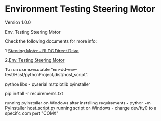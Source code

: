 # Environment Testing Steering Motor

Version 1.0.0

Env. Testing Steering Motor

Check the following documents for more info:

1.[Steering Motor - BLDC Direct Drive](https://bw-robotics.atlassian.net/wiki/spaces/RH/pages/379224384/Steering+Motor+-+BLDC+Direct+Drive)

2.[Env. Testing Steering Motor](https://bw-robotics.atlassian.net/wiki/spaces/RH/pages/436994564/Env.+Testing+Steering+Motor)

To run use executable "em-dd-env-test/Host/pythonProject/dist/host_script".

python libs -
pyserial
matplotlib
pyinstaller

pip install -r requirements.txt

running pyinstaller on Windows after installing requirements - python -m PyInstaller host_script.py
running script on Windows - change dev/tty0 to a specific com port "COMX"
